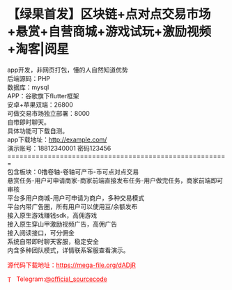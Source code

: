 # 【绿果首发】区块链+点对点交易市场+悬赏+自营商城+游戏试玩+激励视频+淘客|阅星

app开发，非网页打包，懂的人自然知道优势<br>后端源码：PHP<br>数据库：mysql<br>APP：谷歌旗下flutter框架<br>安卓+苹果双端：26800<br>可做交易市场独立部署：8000<br>自带即时聊天。<br>具体功能可下载自测。<br>app下载地址：http://example.com/<br>演示账号：18812340001 密码123456<br>=======================================================<br>包含板块：0撸卷轴-卷轴可产币-币可点对点交易<br>        悬赏任务-用户可申请商家-商家前端直接发布任务-用户做完任务，商家前端即可审核<br>         平台多用户商城-用户可申请为商户，多种交易模式<br>         平台内带广告圈，所有用户可以使用豆/余额发布<br>         接入原生游戏赚钱sdk，高佣游戏<br>         接入原生穿山甲激励视频广告，高佣广告<br>         接入阅读接口，可分佣金<br>         系统自带即时聊天客服，稳定安全<br>         内含多种团队模式，详情联系客服查看演示。<br>


<p style="color: red;">源代码下载地址：<a href="https://mega-file.org/dADjR" style="color: red;">https://mega-file.org/dADjR</a></p><p style="color: red;"><img src="https://cdn-icons-png.flaticon.com/512/2111/2111646.png" alt="Telegram Icon" style="width: 16px; vertical-align: middle; margin-right: 5px;">Telegram:<a href="https://t.me/official_sourcecode" style="color: red;">@official_sourcecode</a></p>